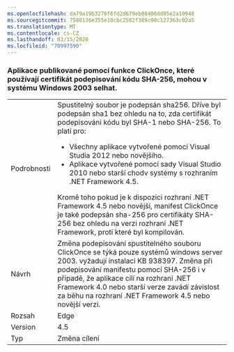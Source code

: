 ```yaml
---
ms.openlocfilehash: da79a19b3276f6fd2d679eb98406dd85e2a19948
ms.sourcegitcommit: 7588136e355e10cbc2582f389c90c127363c02a5
ms.translationtype: MT
ms.contentlocale: cs-CZ
ms.lasthandoff: 03/15/2020
ms.locfileid: "70997590"
---
```

### <a name="apps-published-with-clickonce-that-use-a-sha-256-code-signing-certificate-may-fail-on-windows-2003"></a>Aplikace publikované pomocí funkce ClickOnce, které používají certifikát podepisování kódu SHA-256, mohou v systému Windows 2003 selhat.

|   |   |
|---|---|
|Podrobnosti|Spustitelný soubor je podepsán sha256. Dříve byl podepsán sha1 bez ohledu na to, zda certifikát podepisování kódu byl SHA-1 nebo SHA-256. To platí pro:<ul><li>Všechny aplikace vytvořené pomocí Visual Studia 2012 nebo novějšího.</li><li>Aplikace vytvořené pomocí sady Visual Studio 2010 nebo starší chodv systémy s rozhraním .NET Framework 4.5.</li></ul>Kromě toho pokud je k dispozici rozhraní .NET Framework 4.5 nebo novější, manifest ClickOnce je také podepsán sha-256 pro certifikáty SHA-256 bez ohledu na verzi rozhraní .NET Framework, proti které byl kompilován.|
|Návrh|Změna podepisování spustitelného souboru ClickOnce se týká pouze systémů windows server 2003. vyžadují instalaci KB 938397. Změna při podepisování manifestu pomocí SHA-256 i v případě, že aplikace cílí na rozhraní .NET Framework 4.0 nebo starší verze zavádí závislost za běhu na rozhraní .NET Framework 4.5 nebo novější verzi.|
|Rozsah|Edge|
|Version|4.5|
|Typ|Změna cílení|
